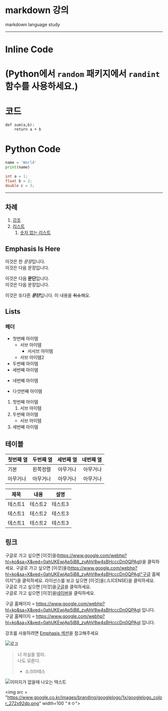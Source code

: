 markdown 강의
========
markdown language study

**************

# Inline Code

# (Python에서 `random` 패키지에서 `randint` 함수를 사용하세요.)

<!--
[//]: # "인라인 코드를 작성하려면 틱을 이용하세요"
[]: # 'Python에서 `random` 패키지에서 `randint` 함수를 사용하세요.'
-->

# 코드
    def sum(a,b):
        return a + b

# Python Code
```python
name = 'World'
print(name)
```

```java
int a = 1;
float b = 2;
double c = 3;
```
-----------------------

## 차례
1. [강조](#Emphasis)
2. [리스트](#Lists)
   1. [숫자 없는 리스트]()

## Emphasis Is Here

이것은 한 *문장*입니다.  
이것은 다음 문장입니다.

이것은 다음 **문단**입니다.  
이것은 다음 문장입니다.

이것은 또다른 ***문단***입니다.
이 내용을 ~~취소~~해요.

## Lists
### 헤더

- 첫번째 아이템
  - 서브 아이템
    - 서서브 아이템
  - 서브 아이템2
- 두번째 아이템
- 세번째 아이템
+ 네번째 아이템
* 다섯번째 아이템

1. 첫번째 아이템
   1. 서브 아이템
3. 두번째 아이템
   - 서브 아이템
5. 세번째 아이템

## 테이블

|첫번째 열|두번째 열|세번째 열|네번째 열|
|----------|:----------|:--------:|-----:| 
|기본| 왼쪽정렬|아무거나|아무거나|
|아무거나|아무거나|아무거나|아무거나|

|제목|내용|설명|
|------|---|---|
|테스트1|테스트2|테스트3|
|테스트1|테스트2|테스트3|
|테스트1|테스트2|테스트3|

## 링크
구글로 가고 싶으면 [이것]을(https://www.google.com/webhp?hl=ko&sa=X&ved=0ahUKEwjAp5iB8_zvAhV8w4sBHcccDn0QPAgI)을 클릭하세요.
구글로 가고 싶으면 [이것]을(https://www.google.com/webhp?hl=ko&sa=X&ved=0ahUKEwjAp5iB8_zvAhV8w4sBHcccDn0QPAgI"구글 홈페이지")을 클릭하세요.
라이선스를 보고 싶으면 [이것]을(./LICENSE)을 클릭하세요.  
구글로 가고 싶으면 [이것]을[구글]을 클릭하세요.  
구글로 가고 싶으면 [이것]을[네이버]을 클릭하세요.  

구글 홈페이지 = https://www.google.com/webhp?hl=ko&sa=X&ved=0ahUKEwjAp5iB8_zvAhV8w4sBHcccDn0QPAgI 입니다.  
구글 홈페이지 = <https://www.google.com/webhp?hl=ko&sa=X&ved=0ahUKEwjAp5iB8_zvAhV8w4sBHcccDn0QPAgI> 입니다.  

[구글]: https://www.google.com/webhp?hl=ko&sa=X&ved=0ahUKEwjAp5iB8_zvAhV8w4sBHcccDn0QPAgI
[네이버]: https://www.naver.com/

강조를 사용하려면 [Emphasis 섹션](#Emphasis-Is-Here)을 참고해주세요


![로고](https://www.google.co.kr/images/branding/googlelogo/1x/googlelogo_color_272x92dp.png "구글 로고")

> 너 자실을 알라.  
> 나도 모른다.
>  - 소크라테스

![이미지가 없을때 나오는 텍스트](https://www.google.co.kr/images/branding/googlelogo/1x/googlelogo_color_272x92dp.png "마우스를 위에 가져다 놓았을때 나오는 설명")

<img
src = "https://www.google.co.kr/images/branding/googlelogo/1x/googlelogo_color_272x92dp.png" width=100 "ㅎㅇ"> 
</img>

